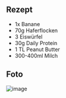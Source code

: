 ## Rezept

- 1x Banane
- 70g Haferflocken
- 3 Eiswürfel
- 30g Daily Protein
- 1 TL Peanut Butter
- 300-400ml Milch

## Foto

![image](https://user-images.githubusercontent.com/469989/204831560-863ad764-ad10-4f68-8a10-192a8fd01ed2.png)
